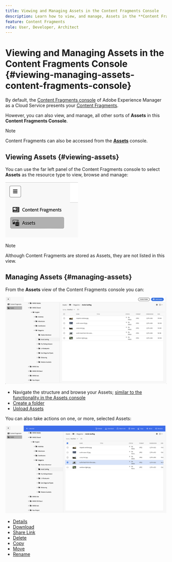 ```yaml
---
title: Viewing and Managing Assets in the Content Fragments Console
description: Learn how to view, and manage, Assets in the **Content Fragments Console** of Adobe Experience Manager as a Cloud Service.
feature: Content Fragments
role: User, Developer, Architect
---
```

# Viewing and Managing Assets in the Content Fragments Console {#viewing-managing-assets-content-fragments-console}

By default, the [Content Fragments console](/help/sites-cloud/administering/content-fragments/managing.md#content-fragments-console) of Adobe Experience Manager as a Cloud Service presents your [Content Fragments](/help/sites-cloud/administering/content-fragments/overview.md). 

However, you can also view, and manage, all other sorts of **Assets** in this **Content Fragments Console**.

>[!NOTE]
>
>Content Fragments can also be accessed from the **[Assets](/help/assets/overview.md)** console.

## Viewing Assets {#viewing-assets}

You can use the far left panel of the Content Fragments console to select  **Assets** as the resource type to view, browse and manage:

![Content Fragments console - navigation](/help/sites-cloud/administering/content-fragments/assets/cf-console-assets-navigation.png)

>[!NOTE]
>
>Although Content Fragments are stored as Assets, they are not listed in this view.

## Managing Assets {#managing-assets}

From the **Assets** view of the Content Fragments console you can:

![Content Fragments console - browse Asset](/help/sites-cloud/administering/content-fragments/assets/cf-console-assets-browse.png)

* Navigate the structure and browse your Assets; [similar to the functionality in the Assets console](/help/assets/navigate-assets-view.md)
* [Create a folder](/help/assets/manage-digital-assets.md#creating-folders)
* [Upload Assets](/help/assets/add-delete-assets-view.md)

You can also take actions on one, or more, selected Assets:

![Content Fragments console - actions for selected Asset](/help/sites-cloud/administering/content-fragments/assets/cf-console-assets-actions.png)

* [Details](/help/assets/manage-digital-assets.md#editing-properties)
* [Download](/help/assets/download-assets-from-aem.md)
* [Share Link](/help/assets/share-assets.md)
* [Delete](/help/assets/manage-digital-assets.md#delete-assets)
* [Copy](/help/assets/manage-digital-assets.md#copying-assets)
* [Move](/help/assets/manage-digital-assets.md#moving-or-renaming-assets)
* [Rename](/help/assets/manage-digital-assets.md#moving-or-renaming-assets)
